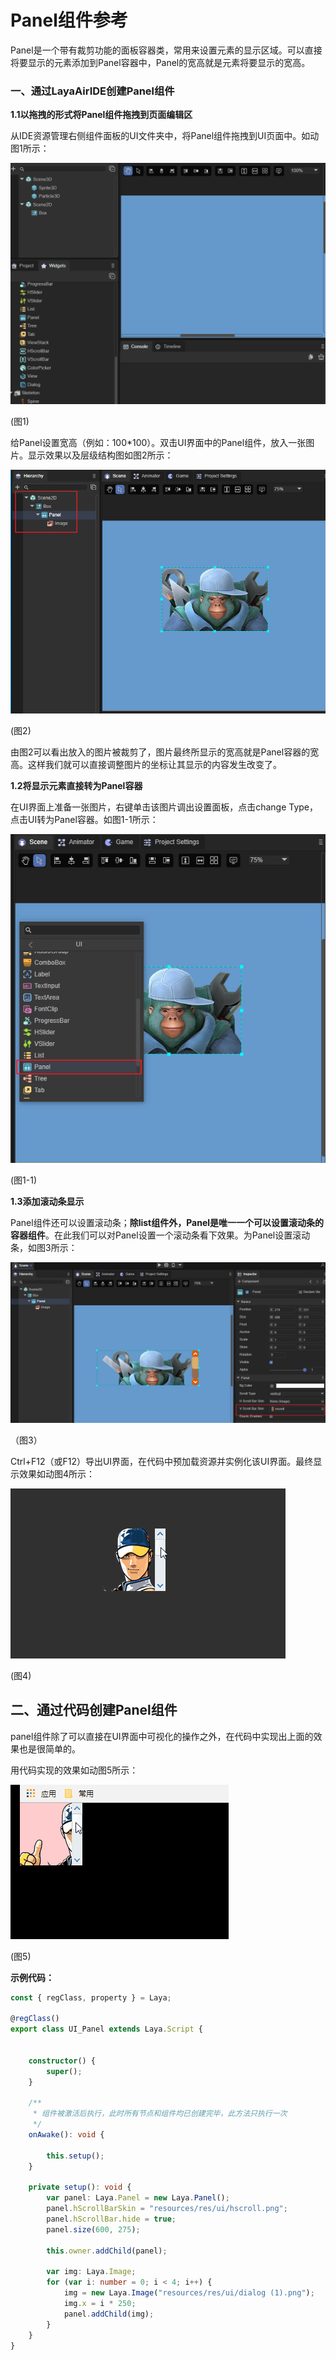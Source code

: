 # Panel组件参考

Panel是一个带有裁剪功能的面板容器类，常用来设置元素的显示区域。可以直接将要显示的元素添加到Panel容器中，Panel的宽高就是元素将要显示的宽高。

### 一、通过LayaAirIDE创建Panel组件

**1.1以拖拽的形式将Panel组件拖拽到页面编辑区**

从IDE资源管理右侧组件面板的UI文件夹中，将Panel组件拖拽到UI页面中。如动图1所示：

![1](img\1.gif) 

(图1)

给Panel设置宽高（例如：100*100）。双击UI界面中的Panel组件，放入一张图片。显示效果以及层级结构图如图2所示：

![2](img\2.png) 

(图2)

由图2可以看出放入的图片被裁剪了，图片最终所显示的宽高就是Panel容器的宽高。这样我们就可以直接调整图片的坐标让其显示的内容发生改变了。



**1.2将显示元素直接转为Panel容器**

在UI界面上准备一张图片，右键单击该图片调出设置面板，点击change Type，点击UI转为Panel容器。如图1-1所示：

![1-1](img\1-1.png) 

(图1-1)

**1.3添加滚动条显示**

Panel组件还可以设置滚动条；**除list组件外，Panel是唯一一个可以设置滚动条的容器组件**。在此我们可以对Panel设置一个滚动条看下效果。为Panel设置滚动条，如图3所示：

![](img/3.png)

（图3）

Ctrl+F12（或F12）导出UI界面，在代码中预加载资源并实例化该UI界面。最终显示效果如动图4所示：

![4](img\4.gif) 

(图4)



## 二、通过代码创建Panel组件

panel组件除了可以直接在UI界面中可视化的操作之外，在代码中实现出上面的效果也是很简单的。

用代码实现的效果如动图5所示：

![5](img\5.gif) 

(图5)

**示例代码：**

```typescript
const { regClass, property } = Laya;

@regClass()
export class UI_Panel extends Laya.Script {


    constructor() {
        super();
    }

    /**
     * 组件被激活后执行，此时所有节点和组件均已创建完毕，此方法只执行一次
     */
    onAwake(): void {

		this.setup();
	}
    
	private setup(): void {
		var panel: Laya.Panel = new Laya.Panel();
		panel.hScrollBarSkin = "resources/res/ui/hscroll.png";
		panel.hScrollBar.hide = true;
		panel.size(600, 275);

		this.owner.addChild(panel);

		var img: Laya.Image;
		for (var i: number = 0; i < 4; i++) {
			img = new Laya.Image("resources/res/ui/dialog (1).png");
			img.x = i * 250;
			panel.addChild(img);
		}
	} 
}
```


